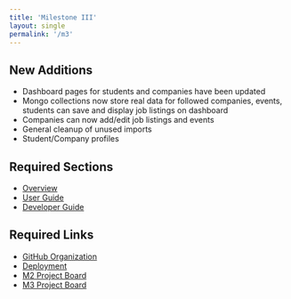 ```yaml
---
title: 'Milestone III'
layout: single
permalink: '/m3'
---
```


## New Additions

- Dashboard pages for students and companies have been updated
- Mongo collections now store real data for followed companies, events, students can save and display job listings on dashboard
- Companies can now add/edit job listings and events
- General cleanup of unused imports
- Student/Company profiles

## Required Sections

- [Overview](https://uhmanoalink.github.io)
- [User Guide](https://uhmanoalink.github.io/user-guide)
- [Developer Guide](https://uhmanoalink.github.io/developer-guide)

## Required Links

- [GitHub Organization](https://github.com/uhmanoalink)
- [Deployment](https://manoalink.site)
- [M2 Project Board](https://github.com/orgs/uhmanoalink/projects/2)
- [M3 Project Board](https://github.com/orgs/uhmanoalink/projects/3)
